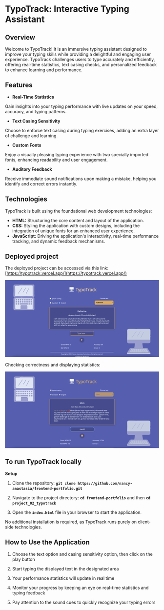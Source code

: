 # TypoTrack: Interactive Typing Assistant

## Overview

Welcome to TypoTrack! It is an immersive typing assistant designed to improve your typing skills while providing a delightful and engaging user experience. TypoTrack challenges users to type accurately and efficiently, offering real-time statistics, text casing checks, and personalized feedback to enhance learning and performance.

## Features

- **Real-Time Statistics**

Gain insights into your typing performance with live updates on your speed, accuracy, and typing patterns.

- **Text Casing Sensitivity**

Choose to enforce text casing during typing exercises, adding an extra layer of challenge and learning.

- **Custom Fonts**

Enjoy a visually pleasing typing experience with two specially imported fonts, enhancing readability and user engagement.

- **Auditory Feedback**

Receive immediate sound notifications upon making a mistake, helping you identify and correct errors instantly.

## Technologies

TypoTrack is built using the foundational web development technologies:

- **HTML:** Structuring the core content and layout of the application.
- **CSS:** Styling the application with custom designs, including the integration of unique fonts for an enhanced user experience.
- **JavaScript:** Driving the application's interactivity, real-time performance tracking, and dynamic feedback mechanisms.

## Deployed project

The deployed project can be accessed via this link: [https://typotrack.vercel.app/](https://typotrack.vercel.app/)

![Screenshot of TypoTrack's start screen](./readme_images/typotrack-start.png "Screenshot of TypoTrack's start screen")

Checking correctness and displaying statistics:

![Screenshot of TypoTrack's screen while typing](./readme_images/typotrack-typing.png "Screenshot of TypoTrack's screen while typing")

## To run TypoTrack locally

**Setup**

1. Clone the repository: **`git clone https://github.com/nancy-anastasia/frontend-portfolio.git`**

2. Navigate to the project directory: **`cd frontend-portfolio`** and then **`cd project_02_typotrack`**

3. Open the **`index.html`** file in your browser to start the application.

No additional installation is required, as TypoTrack runs purely on client-side technologies.

## How to Use the Application

1. Choose the text option and casing sensitivity option, then click on the play button

2. Start typing the displayed text in the designated area

3. Your performance statistics will update in real time

4. Monitor your progress by keeping an eye on real-time statistics and typing feedback

5. Pay attention to the sound cues to quickly recognize your typing errors
